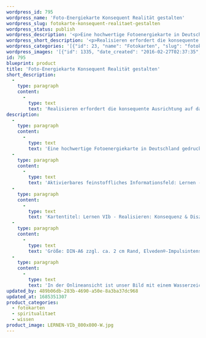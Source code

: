 ```yaml
---
wordpress_id: 795
wordpress_name: 'Foto-Energiekarte Konsequent Realität gestalten'
wordpress_slug: fotokarte-konsequent-realitaet-gestalten
wordpress_status: publish
wordpress_description: '<p>Eine hochwertige Fotoenergiekarte in Deutschland gedruckt und in Handarbeit laminiert.  Sie ist in Postkartengröße (DIN-A6) gut zu transportieren und kann auch auf den Körper aufgelegt werden.</p><p>Aktivierbares feinstoffliches Informationsfeld: Lernen - Realisieren - Konsequenz - Ausrichtung auf das Ziel: Ein Erfolgsfaktor im Lernprozess der Gestaltbarkeit eigener Realität ist die Konsequenz bei der Ausrichtung auf das Ziel. Die vier Karten "Lernen VI - Realisieren" bieten Impulse, um sich die eigene Energie zur Gestaltung der eigenen Realität zu stärken. Diese Energiekarte ist in der Reihe "Lernen" erschienen.</p><p>Kartentitel: Lernen VIb - Realisieren: Konsequenz &amp; Disziplin. Reihe: Lernen.</p><p>Größe: DIN-A6 zzgl. ca. 2 cm Rand, Elveden®-Impulsintensität: DIN-A6: Et2,  DIN-A7: Et3<br />Andere Formate sind individuell für Sie innerhalb weniger Tage herstellbar. Bitte kontaktieren Sie uns hierfür unter <a href="mailto:info@elvedenverlag.de">info@elvedenverlag.de</a>.</p><p>In der Onlineansicht ist unser Bild mit einem Wasserzeichen geschützt. Wir bitten um Ihr Verständnis. Im Original ist der Schriftzung „Elveden Verlag Energiebild“ entfernt.</p><p><a href="https://my.feenbaum.de/anwendung-energiebilder-foto-laminiert/">Anwendungshinweise</a>      <a href="https://my.feenbaum.de/produktinformationen-fotokarten/">Produktinformationen</a></p>'
wordpress_short_description: '<p>Realisieren erfordert die konsequente Ausrichtung auf das eigene Ziel<br /><em>Hinweis: Das Wasserzeichen „Elveden Verlag Energiebild“ wird nicht mit gedruckt</em></p>'
wordpress_categories: '[{"id": 23, "name": "Fotokarten", "slug": "fotokarten"}, {"id": 36, "name": "Spiritualit\u00e4t", "slug": "spiritualitaet"}, {"id": 34, "name": "Wissen", "slug": "wissen"}]'
wordpress_images: '[{"id": 1335, "date_created": "2016-02-27T02:37:35", "date_created_gmt": "2016-02-27T00:37:35", "date_modified": "2016-02-27T02:37:35", "date_modified_gmt": "2016-02-27T00:37:35", "src": "https://my.feenbaum.de/wp-content/uploads/2016/02/LERNEN-VIb_800x800-W.jpg", "name": "LERNEN-VIb_800x800-W", "alt": ""}]'
id: 795
blueprint: product
title: 'Foto-Energiekarte Konsequent Realität gestalten'
short_description:
  -
    type: paragraph
    content:
      -
        type: text
        text: 'Realisieren erfordert die konsequente Ausrichtung auf das eigene Ziel'
description:
  -
    type: paragraph
    content:
      -
        type: text
        text: 'Eine hochwertige Fotoenergiekarte in Deutschland gedruckt und in Handarbeit laminiert.  Sie ist in Postkartengröße (DIN-A6) gut zu transportieren und kann auch auf den Körper aufgelegt werden.'
  -
    type: paragraph
    content:
      -
        type: text
        text: 'Aktivierbares feinstoffliches Informationsfeld: Lernen - Realisieren - Konsequenz - Ausrichtung auf das Ziel: Ein Erfolgsfaktor im Lernprozess der Gestaltbarkeit eigener Realität ist die Konsequenz bei der Ausrichtung auf das Ziel. Die vier Karten "Lernen VI - Realisieren" bieten Impulse, um sich die eigene Energie zur Gestaltung der eigenen Realität zu stärken. Diese Energiekarte ist in der Reihe "Lernen" erschienen.'
  -
    type: paragraph
    content:
      -
        type: text
        text: 'Kartentitel: Lernen VIb - Realisieren: Konsequenz & Disziplin. Reihe: Lernen.'
  -
    type: paragraph
    content:
      -
        type: text
        text: 'Größe: DIN-A6 zzgl. ca. 2 cm Rand, Elveden®-Impulsintensität: DIN-A6: Et2,  DIN-A7: Et3'
  -
    type: paragraph
    content:
      -
        type: text
        text: 'In der Onlineansicht ist unser Bild mit einem Wasserzeichen geschützt. Wir bitten um Ihr Verständnis. Im Original ist der Schriftzung „Elveden Verlag Energiebild“ entfernt.'
updated_by: 489b06db-283b-4690-a50e-8a3ba37dc968
updated_at: 1685351307
product_categories:
  - fotokarten
  - spiritualitaet
  - wissen
product_image: LERNEN-VIb_800x800-W.jpg
---
```

